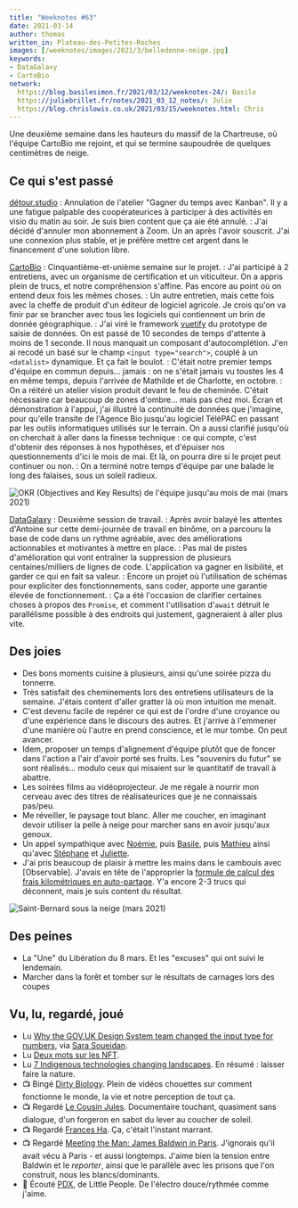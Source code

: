```yaml
---
title: "Weeknotes #63"
date: 2021-03-14
author: thomas
written_in: Plateau-des-Petites-Roches
images: [/weeknotes/images/2021/3/belledonne-neige.jpg]
keywords:
- DataGalaxy
- CartoBio
network:
  https://blog.basilesimon.fr/2021/03/12/weeknotes-24/: Basile
  https://juliebrillet.fr/notes/2021_03_12_notes/: Julie
  https://blog.chrislowis.co.uk/2021/03/15/weeknotes.html: Chris
---
```


Une deuxième semaine dans les hauteurs du massif de la Chartreuse, où l'équipe CartoBio me rejoint, et qui se termine saupoudrée de quelques centimètres de neige.

<!--more-->

## Ce qui s'est passé

[détour.studio]
: Annulation de l'atelier "Gagner du temps avec Kanban". Il y a une fatigue palpable des coopérateurices à participer à des activités en visio du matin au soir. Je suis bien content que ça aie été annulé.
: J'ai décidé d'annuler mon abonnement à Zoom. Un an après l'avoir souscrit. J'ai une connexion plus stable, et je préfère mettre cet argent dans le financement d'une solution libre.

[CartoBio]
: Cinquantième-et-unième semaine sur le projet.
: J'ai participé à 2 entretiens, avec un organisme de certification et un viticulteur. On a appris plein de trucs, et notre compréhension s'affine. Pas encore au point où on entend deux fois les mêmes choses.
: Un autre entretien, mais cette fois avec la cheffe de produit d'un éditeur de logiciel agricole. Je crois qu'on va finir par se brancher avec tous les logiciels qui contiennent un brin de donnée géographique.
: J'ai viré le framework [vuetify](https://www.vuetifyjs.com/) du prototype de saisie de données. On est passé de 10 secondes de temps d'attente à moins de 1 seconde. Il nous manquait un composant d'autocomplétion. J'en ai recodé un basé sur le champ `<input type="search">`, couplé à un `<datalist>` dynamique. Et ça fait le boulot.
: C'était notre premier temps d'équipe en commun depuis… jamais : on ne s'était jamais vu toustes les 4 en même temps, depuis l'arrivée de Mathilde et de Charlotte, en octobre.
: On a réitéré un atelier vision produit devant le feu de cheminée. C'était nécessaire car beaucoup de zones d'ombre… mais pas chez moi. Écran et démonstration à l'appui, j'ai illustré la continuité de données que j'imagine, pour qu'elle transite de l'Agence Bio jusqu'au logiciel TéléPAC en passant par les outils informatiques utilisés sur le terrain. On a aussi clarifié jusqu'où on cherchait à aller dans la finesse technique : ce qui compte, c'est d'obtenir des réponses à nos hypothèses, et d'épuiser nos questionnements d'ici le mois de mai. Et là, on pourra dire si le projet peut continuer ou non.
: On a terminé notre temps d'équipe par une balade le long des falaises, sous un soleil radieux.

![](/weeknotes/images/2021/3/cartobio-okr.jpg "OKR (Objectives and Key Results) de l'équipe jusqu'au mois de mai (mars 2021)")

[DataGalaxy]
: Deuxième session de travail.
: Après avoir balayé les attentes d'Antoine sur cette demi-journée de travail en binôme, on a parcouru la base de code dans un rythme agréable, avec des améliorations actionnables et motivantes à mettre en place.
: Pas mal de pistes d'amélioration qui vont entraîner la suppression de plusieurs centaines/milliers de lignes de code. L'application va gagner en lisibilité, et garder ce qui en fait sa valeur.
: Encore un projet où l'utilisation de schémas pour expliciter des fonctionnements, sans coder, apporte une garantie élevée de fonctionnement.
: Ça a été l'occasion de clarifier certaines choses à propos des `Promise`, et comment l'utilisation d'`await` détruit le parallélisme possible à des endroits qui justement, gagneraient à aller plus vite.

## Des joies

- Des bons moments cuisine à plusieurs, ainsi qu'une soirée pizza du tonnerre.
- Très satisfait des cheminements lors des entretiens utilisateurs de la semaine. J'étais content d'aller gratter là où mon intuition me menait.
- C'est devenu facile de repérer ce qui est de l'ordre d'une croyance ou d'une expérience dans le discours des autres. Et j'arrive à l'emmener d'une manière où l'autre en prend conscience, et le mur tombe. On peut avancer.
- Idem, proposer un temps d'alignement d'équipe plutôt que de foncer dans l'action a l'air d'avoir porté ses fruits. Les "souvenirs du futur" se sont réalisés… modulo ceux qui misaient sur le quantitatif de travail à abattre.
- Les soirées films au vidéoprojecteur. Je me régale à nourrir mon cerveau avec des titres de réalisateurices que je ne connaissais pas/peu.
- Me réveiller, le paysage tout blanc. Aller me coucher, en imaginant devoir utiliser la pelle à neige pour marcher sans en avoir jusqu'aux genoux.
- Un appel sympathique avec [Noémie], puis [Basile], puis [Mathieu](http://mathieu.agopian.info/) ainsi qu'avec [Stéphane](http://scopyleft.fr/) et [Juliette](https://twitter.com/ju_net01).
- J'ai pris beaucoup de plaisir à mettre les mains dans le cambouis avec [Observable]. J'avais en tête de l'approprier la [formule de calcul des frais kilométriques en auto-partage](https://observablehq.com/@thom4/frais-kilometriques-autopartage). Y'a encore 2-3 trucs qui déconnent, mais je suis content du résultat.

![](/weeknotes/images/2021/3/belledonne-neige.jpg "Saint-Bernard sous la neige (mars 2021)")

## Des peines

- La "Une" du Libération du 8 mars. Et les "excuses" qui ont suivi le lendemain.
- Marcher dans la forêt et tomber sur le résultats de carnages lors des coupes

## Vu, lu, regardé, joué

- Lu [Why the GOV.UK Design System team changed the input type for numbers](https://technology.blog.gov.uk/2020/02/24/why-the-gov-uk-design-system-team-changed-the-input-type-for-numbers/), via [Sara Soueidan](https://www.sarasoueidan.com/).
- Lu [Deux mots sur les NFT](https://www.bortzmeyer.org/nft.html).
- Lu [7 Indigenous technologies changing landscapes](https://www.resilience.org/stories/2021-03-08/7-indigenous-technologies-changing-landscapes/). En résumé : laisser faire la nature.
- 📺 Bingé [Dirty Biology](https://www.youtube.com/user/dirtybiology). Plein de vidéos chouettes sur comment fonctionne le monde, la vie et notre perception de tout ça.
- 📺 Regardé [Le Cousin Jules](https://mubi.com/films/cousin-jules). Documentaire touchant, quasiment sans dialogue, d'un forgeron en sabot du lever au coucher de soleil.
- 📺 Regardé [Frances Ha](https://mubi.com/films/frances-ha). Ça, c'était l'instant marrant.
- 📺 Regardé [Meeting the Man: James Baldwin in Paris](https://mubi.com/films/meeting-the-man-james-baldwin-in-paris/watch). J'ignorais qu'il avait vécu à Paris - et aussi longtemps. J'aime bien la tension entre Baldwin et le _reporter_, ainsi que le parallèle avec les prisons que l'on construit, nous les blancs/dominants.
- 🎵 Écouté [PDX](https://www.youtube.com/watch?v=VKWInc2Vxa4), de Little People. De l'électro douce/rythmée comme j'aime.

[détour.studio]: /
[CartoBio]: https://cartobio.org/
[Master 2 Design et Management de l'Innovation Interactive]: https://www.gobelins.fr/formation/mdi-design-et-management-de-l-innovation-interactive-cycle-2-lead-technique-ou-lead
[La Zone]: http://la.zone
[YesWiki]: https://yeswiki.net
[DataGalaxy]: https://www.datagalaxy.com/

[Noémie]: https://noemiegirard.co
[Guillaume]: https://www.yuzutech.fr/
[Antoine]: https://www.quaternum.net/
[Yannick]: https://elsif.fr/
[Basile]: https://basilesimon.fr/
[Maïtané]: https://maiwann.net/
[Laurent]: https://cocotier.xyz/
